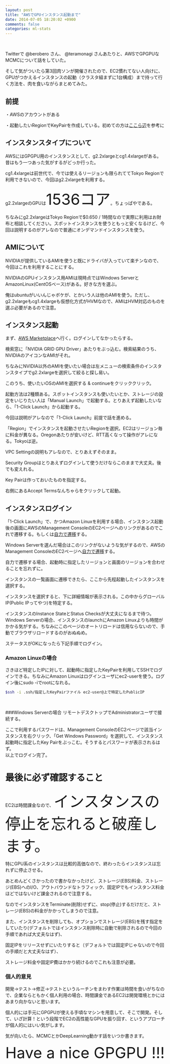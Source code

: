 ```yaml
---
layout: post
title: "AWSでGPUインスタンス起動まで"
date: 2014-07-05 18:20:02 +0900
comments: false
categories: ml-stats
---
```

<br/>

Twitterで @berobero さん、 @teramonagi さんあたりと、AWSでGPGPUなMCMCについて話をしていた。

そして気がついたら第3回肉ソンが開催されたので、EC2慣れてない人向けに、GPUがつかえるインスタンスの起動（クラスタ組まずに1台構成）まで持って行く方法を、肉を食いながらまとめてみた。

<!-- more -->
## 前提

・AWSのアカウントがある

・起動したいRegionでKeyPairを作成している。初めての方は<a href="http://docs.aws.amazon.com/ja_jp/AWSEC2/latest/UserGuide/ec2-key-pairs.html#having-ec2-create-your-key-pair">ここら辺</a>を参考に


## インスタンスタイプについて

AWSにはGPGPU用のインスタンスとして、g2.2xlargeとcg1.4xlargeがある。昔はもう一つあった気がするがどっか行った。

cg1.4xlargeは前世代で、今では使えるリージョンも限られててTokyo Regionで利用できないので、今回はg2.2xlargeを利用する。

g2.2xlargeのGPUは<font size="14">1536コア</font>。ちょっぱやである。

ちなみにg2.2xlargeはTokyo Regionで$0.650 / 1時間なので実際に利用はお財布と相談してください。スポットインスタンスを使うともっと安くなるけど、今回は説明するのがアレなので普通にオンデマンドインスタンスを使う。

## AMIについて

NVIDIAが提供しているAMIを使うと既にドライバが入っていて楽チンなので、今回はこれを利用することにする。

NVIDIAのGPUインスタンス用AMIは現時点ではWindows ServerとAmazonLinux(CentOSベース)がある。好きな方を選ぶ。
<br/>

俺はubuntuがいいんじゃボケが、とかいう人は他のAMIを使う。ただし、g2.2xlargeもcg1.4xlargeも仮想化方式がHVMなので、AMIはHVM対応のものを選ぶ必要があるので注意。

## インスタンス起動

まず、<a href="https://aws.amazon.com/marketplace/ref=srh_navhdr_header">AWS Marketplace</a>へ行く。ログインしてなかったらする。

検索窓に「NVIDIA GRID GPU Driver」あたりをぶっ込む。検索結果のうち、NVIDIAのアイコンなAMIがそれ。

ちなみにNVIDIA以外のAMIを使いたい場合は左メニューの検索条件のインスタンスタイプでg2.2xlargeを選択して絞ると探し易い。

このうち、使いたいOSのAMIを選択する & continueをクリッククリック。
<br/>

起動方法は2種類ある。スポットインスタンスも使いたいとか、ストレージの設定をいじりたい人は「Manual Launch」で起動する。とりあえず起動したいなら、「1-Click Launch」から起動する。

今回は説明がアレなので「1-Click Launch」前提で話を進める。
<br/>

「Region」でインスタンスを起動させたいRegionを選択。EC2はリージョン毎に料金が異なる。Oregonあたりが安いけど、RTT高くなって操作がアレになる。Tokyoは逆。

VPC Settingの説明もアレなので、とりあえずそのまま。

Security Groupはとりあえずログインして使うだけならこのままで大丈夫。後でも変えれる。

Key Pairは作っておいたものを指定する。

右側にあるAccept Termsなんちゃらをクリックして起動。

## インスタンスログイン

「1-Click Launch」で、かつAmazon Linuxを利用する場合、インスタンス起動後の画面にAWSのManagement ConsoleのEC2ページへのリンクがあるのでこれで遷移する。もしくは<a href="https://console.aws.amazon.com/ec2/v2/home">自力で遷移</a>する。

Windows Serverを選んだ場合はこのリンクがないような気がするので、AWSのManagement ConsoleのEC2ページへ<a href="https://console.aws.amazon.com/ec2/v2/home">自力で遷移</a>する。

自力で遷移する場合、起動時に指定したリージョンと画面のリージョンを合わせることを忘れずに。
<br/>

インスタンスの一覧画面に遷移できたら、ここから先程起動したインスタンスを選択する。

インスタンスを選択すると、下に詳細情報が表示される。この中からグローバルIP(Public IPってやつ)を特定する。

インスタンスのInstance StateとStatus Checksが大丈夫になるまで待つ。Windows Serverの場合、インスタンスのlaunchにAmazon Linuxよりも時間がかかる気がする。ちなみにこのページのオートリロードは信用ならないので、手動でブラウザリロードするのがおぬぬめ。

ステータスがOKになったら下記手順でログイン。
<br/>

### Amazon Linuxの場合
さきほど特定したIPに対して、起動時に指定したKeyPairを利用してSSHでログインできる。ちなみにAmazon Linuxはログインユーザにec2-userを使う。ログイン後にsudo -iでrootになれる。

```sh
$ssh -i .ssh/指定したKeyPairファイル ec2-user@上で特定したPublicIP
```

<br/>

###Windows Serverの場合
リモートデスクトップでAdministratorユーザで接続する。

ここで利用するパスワードは、Management ConsoleのEC2ページで該当インスタンスを右クリック、「Get Windows Password」を選択して、インスタンス起動時に指定したKey Pairをぶっこむ。そうするとパスワードが表示されるはず。
<br/>
以上でログイン完了。

# 最後に必ず確認すること

EC2は時間課金なので、<font size="12">インスタンスの停止を忘れると破産します。</font>

特にGPU系のインスタンスは比較的高価なので、終わったらインスタンスは忘れずに停止させる。

あとめんどくさかったので書かなかったけど、ストレージ(EBS)料金、ストレージ(EBS)へのI/O、アウトバウンドなトラフィック、固定IPでもインスタンス料金ほどではないけど課金されるので注意する。

なのでインスタンスをTerminate(削除)せずに、stop(停止)するだけだと、ストレージ(EBS)の料金がかかってしまうので注意。

また、インスタンスを削除しても、オプションでストレージ(EBS)を残す指定をしていたり(デフォルトではインスタンス削除時に自動で削除されるので今回の手順であれば大丈夫なはず)、

固定IPをリリースせずにいたりすると（デフォルトでは固定IPじゃないので今回の手順だと大丈夫なはず）、

ストレージ料金や固定IP費はかかり続けるのでこれも注意が必要。

### 個人的意見

開発->テスト->修正->テストというルーチンをまわす作業は時間を食いがちなので、企業ならともかく個人利用の場合、時間課金であるEC2は開発環境とかにはあまり向かないと思います。

個人的には手元にGPGPUが使える手頃なマシンを用意して、そこで開発。そして、いざ計算！という段階でEC2の高性能なGPUを振り回す、というアプローチが個人的にはいい気がします。

気が向いたら、MCMCとかDeepLearning動かす話をいつか書きます。

<font size="14">Have a nice GPGPU !!!</font>
